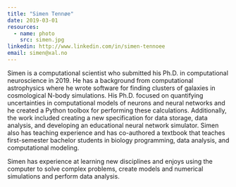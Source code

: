 ```yaml
---
title: "Simen Tennøe"
date: 2019-03-01
resources:
  - name: photo
    src: simen.jpg
linkedin: http://www.linkedin.com/in/simen-tennoee
email: simen@xal.no
---
```


Simen is a computational scientist who submitted his Ph.D. in computational
neuroscience in 2019.
He has a background from computational astrophysics where he wrote software for
finding clusters of galaxies in cosmological N-body simulations.
His Ph.D. focused on quantifying uncertainties in computational models of
neurons and neural networks and he created a Python toolbox for
performing these calculations.
Additionally,
the work included creating a new specification for data storage,
data analysis,
and developing an educational neural network simulator.
Simen also has teaching experience and has co-authored a textbook that teaches
first-semester bachelor students in biology programming,
data analysis,
and computational modeling.

Simen has experience at learning new disciplines
and enjoys using the computer to solve complex problems,
create models and numerical simulations and perform data analysis.
